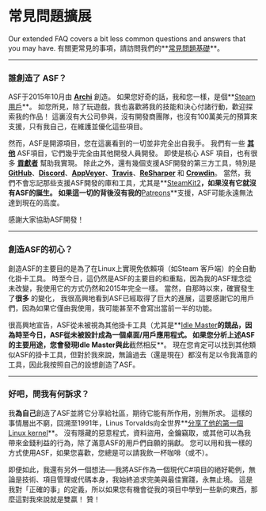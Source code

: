# 常見問題擴展

Our extended FAQ covers a bit less common questions and answers that you may have. 有關更常見的事項，請訪問我們的**[常見問題基礎](https://github.com/JustArchiNET/ArchiSteamFarm/wiki/FAQ)**。

* * *

### 誰創造了 ASF？

ASF于2015年10月由 **[Archi](https://github.com/JustArchi)** 創造。 如果您好奇的話，我和您一樣，是個**[Steam用戶](https://steamcommunity.com/profiles/76561198006963719)**。 如您所見，除了玩遊戲，我也喜歡將我的技能和決心付諸行動，歡迎探索我的作品！ 這裏沒有大公司參與，沒有開發商團隊，也沒有100萬美元的預算來支援，只有我自己，在維護並優化這些項目。

然而，ASF是開源項目，您在這裏看到的一切並非完全出自我手。 我們有一些 **[其他](https://github.com/JustArchiNET?q=ASF-)** ASF項目，它們幾乎完全由其他開發人員開發。 即使是核心 ASF 項目，也有很多 **[貢獻者](https://github.com/JustArchiNET/ArchiSteamFarm/graphs/contributors)** 幫助我實現。 除此之外，還有幾個支援ASF開發的第三方工具，特別是 **[GitHub](https://github.com)**、**[Discord](https://discordapp.com/open-source)**、**[AppVeyor](https://www.appveyor.com)**、**[Travis](https://travis-ci.com)**、**[ReSharper](https://www.jetbrains.com/resharper)** 和 **[Crowdin](https://crowdin.com)**。 當然，我們不會忘記那些支援ASF開發的庫和工具，尤其是**[SteamKit2](https://github.com/SteamRE/SteamKit)**，如果沒有它就沒有ASF的誕生。 如果這一切的背後沒有我的**[Patreons](https://www.patreon.com/JustArchi)**支援，ASF可能永遠無法達到現在的高度。

感謝大家協助ASF開發！

* * *

### 創造ASF的初心？

創造ASF的主要目的是為了在Linux上實現免依賴項（如Steam 客戶端）的全自動化掛卡工具。 時至今日，這仍然是ASF的主要目的和重點，因為我的ASF理念從未改變，我使用它的方式仍然和2015年完全一樣。 當然，自那時以來，確實發生了**很多** 的變化， 我很高興地看到ASF已經取得了巨大的進展，這要感謝它的用戶們，因為如果它僅由我使用，我可能甚至不會寫出當前一半的功能。

很高興地宣告，ASF從未被視為其他掛卡工具（尤其是**[Idle Master](https://www.steamidlemaster.com)**的競品，因為時至今日，ASF從未被設計成為一個桌面/用戶應用程式。 如果您分析上述ASF的主要用途，您會發現Idle Master與此**截然相反**。 現在您肯定可以找到其他類似ASF的掛卡工具，但對於我來說，無論過去（還是現在）都沒有足以令我滿意的工具，因此我按照自己的設想創造了ASF。

* * *

### 好吧，問我有何訴求？

我**為自己**創造了ASF並將它分享給社區，期待它能有所作用，別無所求。 這樣的事情層出不窮，回溯至1991年，Linus Torvalds向全世界**[分享了他的第一個Linux kernel](https://groups.google.com/forum/#!msg/comp.os.Minix/dlNtH7RRrGA/SwRavCzVE7gJ)**。 沒有隱藏的惡意程式，資料盜用，金鑰竊取，或其他可以為我帶來金錢利益的行為，除了滿意ASF的用戶們自願的捐獻。 您可以用和我一樣的方式使用ASF，如果您喜歡，您總是可以請我飲一杯咖啡（或不）。

即便如此，我還有另外一個想法──我將ASF作為一個現代C#項目的絕好範例，無論是技術、項目管理或代碼本身，我始終追求完美與最佳實踐，永無止境。 這是我對「正確的事」的定義，所以如果您有機會從我的項目中學到一些新的東西，那麼這對我來說就是雙贏！ 贊！